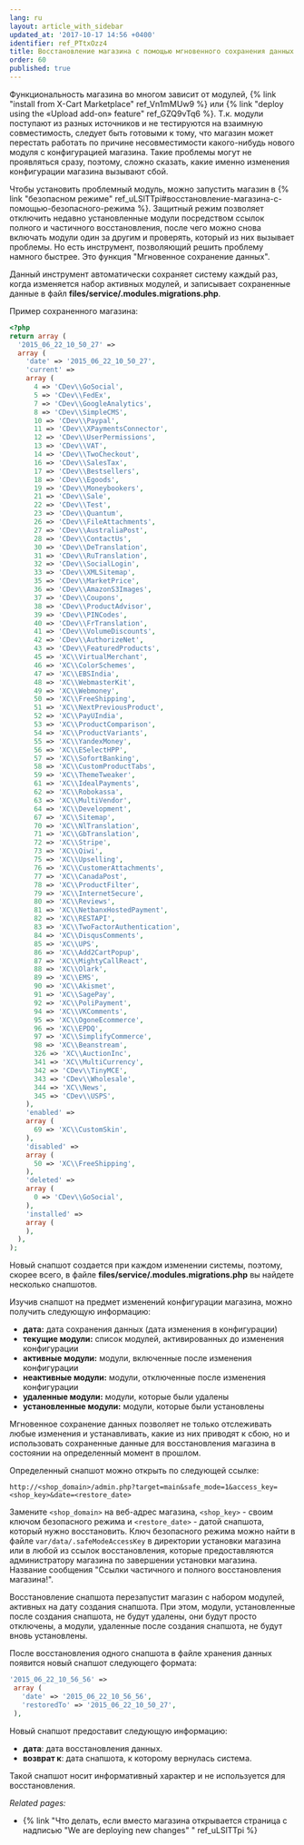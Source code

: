 ```yaml
---
lang: ru
layout: article_with_sidebar
updated_at: '2017-10-17 14:56 +0400'
identifier: ref_PTtxOzz4
title: Восстановление магазина с помощью мгновенного сохранения данных
order: 60
published: true
---
```



Функциональность магазина во многом зависит от модулей, {% link "install from X-Cart Marketplace" ref_Vn1mMUw9 %} или {% link "deploy using the «Upload add-on» feature" ref_GZQ9vTq6 %}. Т.к. модули поступают из разных источников и не тестируются на взаимную совместимость, следует быть готовыми к тому, что магазин может перестать работать по причине несовместимости какого-нибудь нового модуля с конфигурацией магазина. Такие проблемы могут не проявляться сразу, поэтому, сложно сказать, какие именно изменения конфигурации магазина вызывают сбой.

Чтобы установить проблемный модуль, можно запустить магазин в {% link "безопасном режиме" ref_uLSlTTpi#восстановление-магазина-с-помощью-безопасного-режима %}. Защитный режим позволяет отключить недавно установленные модули посредством ссылок полного и частичного восстановления, после чего можно снова включать модули один за другим и проверять, который из них вызывает проблемы. Но есть инструмент, позволяющий решить проблему намного быстрее. Это функция "Мгновенное сохранение данных".

Данный инструмент автоматически сохраняет систему каждый раз, когда изменяется набор активных модулей, и записывает сохраненные данные в файл **files/service/.modules.migrations.php**.

Пример сохраненного магазина:


```php
<?php
return array (
  '2015_06_22_10_50_27' => 
  array (
    'date' => '2015_06_22_10_50_27',
    'current' => 
    array (
      4 => 'CDev\\GoSocial',
      5 => 'CDev\\FedEx',
      7 => 'CDev\\GoogleAnalytics',
      8 => 'CDev\\SimpleCMS',
      10 => 'CDev\\Paypal',
      11 => 'CDev\\XPaymentsConnector',
      12 => 'CDev\\UserPermissions',
      13 => 'CDev\\VAT',
      14 => 'CDev\\TwoCheckout',
      16 => 'CDev\\SalesTax',
      17 => 'CDev\\Bestsellers',
      18 => 'CDev\\Egoods',
      19 => 'CDev\\Moneybookers',
      21 => 'CDev\\Sale',
      22 => 'CDev\\Test',
      23 => 'CDev\\Quantum',
      26 => 'CDev\\FileAttachments',
      27 => 'CDev\\AustraliaPost',
      28 => 'CDev\\ContactUs',
      30 => 'CDev\\DeTranslation',
      31 => 'CDev\\RuTranslation',
      32 => 'CDev\\SocialLogin',
      33 => 'CDev\\XMLSitemap',
      35 => 'CDev\\MarketPrice',
      36 => 'CDev\\AmazonS3Images',
      37 => 'CDev\\Coupons',
      38 => 'CDev\\ProductAdvisor',
      39 => 'CDev\\PINCodes',
      40 => 'CDev\\FrTranslation',
      41 => 'CDev\\VolumeDiscounts',
      42 => 'CDev\\AuthorizeNet',
      43 => 'CDev\\FeaturedProducts',
      45 => 'XC\\VirtualMerchant',
      46 => 'XC\\ColorSchemes',
      47 => 'XC\\EBSIndia',
      48 => 'XC\\WebmasterKit',
      49 => 'XC\\Webmoney',
      50 => 'XC\\FreeShipping',
      51 => 'XC\\NextPreviousProduct',
      52 => 'XC\\PayUIndia',
      53 => 'XC\\ProductComparison',
      54 => 'XC\\ProductVariants',
      55 => 'XC\\YandexMoney',
      56 => 'XC\\ESelectHPP',
      57 => 'XC\\SofortBanking',
      58 => 'XC\\CustomProductTabs',
      59 => 'XC\\ThemeTweaker',
      61 => 'XC\\IdealPayments',
      62 => 'XC\\Robokassa',
      63 => 'XC\\MultiVendor',
      64 => 'XC\\Development',
      67 => 'XC\\Sitemap',
      70 => 'XC\\NlTranslation',
      71 => 'XC\\GbTranslation',
      72 => 'XC\\Stripe',
      73 => 'XC\\Qiwi',
      75 => 'XC\\Upselling',
      76 => 'XC\\CustomerAttachments',
      77 => 'XC\\CanadaPost',
      78 => 'XC\\ProductFilter',
      79 => 'XC\\InternetSecure',
      80 => 'XC\\Reviews',
      81 => 'XC\\NetbanxHostedPayment',
      82 => 'XC\\RESTAPI',
      83 => 'XC\\TwoFactorAuthentication',
      84 => 'XC\\DisqusComments',
      85 => 'XC\\UPS',
      86 => 'XC\\Add2CartPopup',
      87 => 'XC\\MightyCallReact',
      88 => 'XC\\Olark',
      89 => 'XC\\EMS',
      90 => 'XC\\Akismet',
      91 => 'XC\\SagePay',
      92 => 'XC\\PoliPayment',
      94 => 'XC\\VKComments',
      95 => 'XC\\OgoneEcommerce',
      96 => 'XC\\EPDQ',
      97 => 'XC\\SimplifyCommerce',
      98 => 'XC\\Beanstream',
      326 => 'XC\\AuctionInc',
      341 => 'XC\\MultiCurrency',
      342 => 'CDev\\TinyMCE',
      343 => 'CDev\\Wholesale',
      344 => 'XC\\News',
      345 => 'CDev\\USPS',
    ),
    'enabled' => 
    array (
      69 => 'XC\\CustomSkin',
    ),
    'disabled' => 
    array (
      50 => 'XC\\FreeShipping',
    ),
    'deleted' => 
    array (
      0 => 'CDev\\GoSocial',
    ),
    'installed' => 
    array (
    ),
  ),
);
```


Новый снапшот создается при каждом изменении системы, поэтому, скорее всего, в файле **files/service/.modules.migrations.php** вы найдете несколько снапшотов. 

Изучив снапшот на предмет изменений конфигурации магазина, можно получить следующую информацию:

*   **дата:** дата сохранения данных (дата изменения в конфигурации)
*   **текущие модули:** список модулей, активированных до изменения конфигурации
*   **активные модули:** модули, включенные после изменения конфигурации
*   **неактивные модули:** модули, отключенные после изменения конфигурации
*   **удаленные модули:** модули, которые были удалены
*   **установленные модули:** модули, которые были установлены


Мгновенное сохранение данных позволяет не только отслеживать любые изменения и устанавливать, какие из них приводят к сбою, но и использовать сохраненные данные для восстановления магазина в состоянии на определенный момент в прошлом. 

Определенный снапшот можно открыть по следующей ссылке:

`http://<shop_domain>/admin.php?target=main&safe_mode=1&access_key=<shop_key>&date=<restore_date>`

Замените `<shop_domain>` на веб-адрес магазина, `<shop_key>` - своим ключом безопасного режима и `<restore_date>`  - датой снапшота, который нужно восстановить. Ключ безопасного режима можно найти в файле `var/data/.safeModeAccessKey` в директории установки магазина или в любой из ссылок восстановления, которые предоставляются администратору магазина по завершении установки магазина. Название сообщения "Ссылки частичного и полного восстановления магазина!".

Восстановление снапшота перезапустит магазин с набором модулей, активных на дату создания снапшота. При этом, модули, установленные после создания снапшота, не будут удалены, они будут просто отключены, а модули, удаленные после создания снапшота, не будут вновь установлены.  

После восстановления одного снапшота в файле хранения данных появится новый снапшот следующего формата: 

```php
'2015_06_22_10_56_56' => 
 array (
   'date' => '2015_06_22_10_56_56',
   'restoredTo' => '2015_06_22_10_50_27',
 ),
```

Новый снапшот предоставит следующую информацию:

*   **дата**: дата восстановления данных.
*   **возврат к**: дата снапшота, к которому вернулась система.

Такой снапшот носит информативный характер и не используется для восстановления. 

_Related pages:_

*  {% link "Что делать, если вместо магазина открывается страница с надписью "We are deploying new changes" " ref_uLSlTTpi %}
